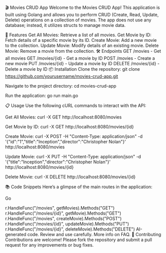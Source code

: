 🎬 Movies CRUD App
Welcome to the Movies CRUD App! This application is built using Golang and allows you to perform CRUD (Create, Read, Update, Delete) operations on a collection of movies. The app does not use any database; instead, it utilizes structs to manage movie data.

🚀 Features
Get All Movies: Retrieve a list of all movies.
Get Movie by ID: Fetch details of a specific movie by its ID.
Create Movie: Add a new movie to the collection.
Update Movie: Modify details of an existing movie.
Delete Movie: Remove a movie from the collection.
🛠️ Endpoints
GET /movies - Get all movies
GET /movies/{id} - Get a movie by ID
POST /movies - Create a new movie
PUT /movies/{id} - Update a movie by ID
DELETE /movies/{id} - Delete a movie by ID
📦 Installation
Clone the repository:
git clone https://github.com/yourusername/movies-crud-app.git

Navigate to the project directory:
cd movies-crud-app

Run the application:
go run main.go

📋 Usage
Use the following cURL commands to interact with the API:

Get All Movies:
curl -X GET http://localhost:8080/movies

Get Movie by ID:
curl -X GET http://localhost:8080/movies/{id}

Create Movie:
curl -X POST -H "Content-Type: application/json" -d '{"id":"1","title":"Inception","director":"Christopher Nolan"}' http://localhost:8080/movies

Update Movie:
curl -X PUT -H "Content-Type: application/json" -d '{"title":"Inception","director":"Christopher Nolan"}' http://localhost:8080/movies/{id}

Delete Movie:
curl -X DELETE http://localhost:8080/movies/{id}

📚 Code Snippets
Here’s a glimpse of the main routes in the application:

Go

r.HandleFunc("/movies", getMovies).Methods("GET")
r.HandleFunc("/movies/{id}", getMovie).Methods("GET")
r.HandleFunc("/movies", createMovie).Methods("POST")
r.HandleFunc("/movies/{id}", updateMovie).Methods("PUT")
r.HandleFunc("/movies/{id}", deleteMovie).Methods("DELETE")
AI-generated code. Review and use carefully. More info on FAQ.
🤝 Contributing
Contributions are welcome! Please fork the repository and submit a pull request for any improvements or bug fixes.
